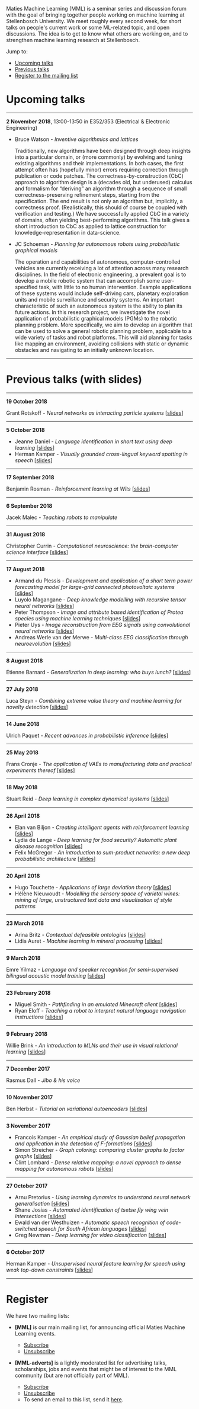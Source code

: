 Maties Machine Learning (MML) is a seminar series and discussion forum with the goal of bringing together people working on machine learning at Stellenbosch University. We meet roughly every second week, for short talks on people's current work or some ML-related topic, and open discussions. The idea is to get to know what others are working on, and to strengthen machine learning research at Stellenbosch.

Jump to:

- [Upcoming talks](#upcoming-talks)
- [Previous talks](#previous-talks-with-slides)
- [Register to the mailing list](#register)


# Upcoming talks

* * *

**2 November 2018**, 13:00-13:50 in E352/353 (Electrical & Electronic Engineering)

 - Bruce Watson - _Inventive algorithmics and lattices_

   Traditionally, new algorithms have been designed through deep insights into a particular domain, or (more commonly) by evolving and tuning existing algorithms and their implementations. In both cases, the first attempt often has (hopefully minor) errors requiring correction through publication or code patches. The correctness-by-construction (CbC) approach to algorithm design is a (decades old, but underused) calculus and formalism for “deriving” an algorithm through a sequence of small correctness-preserving refinement steps, starting from the specification. The end result is not only an algorithm but, implicitly, a correctness proof. (Realistically, this should of course be coupled with verification and testing.) We have successfully applied CbC in a variety of domains, often yielding best-performing algorithms. This talk gives a short introduction to CbC as applied to lattice construction for knowledge-representation in data-science.

 - JC Schoeman - _Planning for autonomous robots using probabilistic graphical models_

   The operation and capabilities of autonomous, computer-controlled vehicles are currently receiving a lot of attention across many research disciplines. In the field of electronic engineering, a prevalent goal is to develop a mobile robotic system that can accomplish some user-specified task, with little to no human intervention. Example applications of these systems would include self-driving cars, planetary exploration units and mobile surveillance and security systems. An important characteristic of such an autonomous system is the ability to plan its future actions. In this research project, we investigate the novel application of probabilistic graphical models (PGMs) to the robotic planning problem. More specifically, we aim to develop an algorithm that can be used to solve a general robotic planning problem, applicable to a wide variety of tasks and robot platforms. This will aid planning for tasks like mapping an environment, avoiding collisions with static or dynamic obstacles and navigating to an initially unknown location.

* * *

# Previous talks (with slides)

* * *

**19 October 2018**

Grant Rotskoff - _Neural networks as interacting particle systems_ [[slides](slides/2018-10-19_rotskoff.pdf)]

* * *

**5 October 2018**

- Jeanne Daniel - _Language identification in short text using deep learning_ [[slides](slides/2018-10-05_daniel.pdf)]
- Herman Kamper - _Visually grounded cross-lingual keyword spotting in speech_ [[slides](slides/2018-10-05_kamper.pdf)]

* * *

**17 September 2018**

Benjamin Rosman - _Reinforcement learning at Wits_ [[slides](slides/2018-09-17_rosman.pdf)]

* * *

**6 September 2018**

Jacek Malec - _Teaching robots to manipulate_

* * *

**31 August 2018**

Christopher Currin - _Computational neuroscience: the brain-computer science interface_ [[slides](https://www.slideshare.net/ChristopherCurrin/computational-neuroscience-the-brain-computer-science-interface)]

* * *

**17 August 2018**

- Armand du Plessis - _Development and application of a short term power forecasting model for large-grid connected photovoltaic systems_ [[slides](slides/2018-08-17_duplessis.pdf)]
- Luyolo Magangane - _Deep knowledge modelling with recursive tensor neural networks_ [[slides](https://prezi.com/view/FxTM76sgH2SpxphSunnQ/)]
- Peter Thompson - _Image and attribute based identification of Protea species using machine learning techniques_  [[slides](slides/2018-08-17_thompson.pdf)]
- Pieter Uys - _Image reconstruction from EEG signals using convolutional neural networks_ [[slides](slides/2018-08-17_uys.pdf)]
- Andreas Werle van der Merwe - _Multi-class EEG classification through neuroevolution_  [[slides](slides/2018-08-17_werlevandermerwe.pptx)]

* * *

**8 August 2018**

Etienne Barnard - _Generalization in deep learning: who buys lunch?_ [[slides](slides/2018-08-08_barnard.pptx)]

* * *

**27 July 2018**

Luca Steyn - _Combining extreme value theory and machine learning for novelty detection_ [[slides](slides/2018-07-27_steyn.pdf)]

* * *

**14 June 2018**

Ulrich Paquet - _Recent advances in probabilistic inference_ [[slides](http://www2.compute.dtu.dk/~tobo/trends-in-ai2/ulrich.pdf)]

* * *

**25 May 2018**

Frans Cronje - _The application of VAEs to manufacturing data and practical experiments thereof_ [[slides](slides/2018-05-25_cronje.pdf)]

* * *

**18 May 2018**

Stuart Reid - _Deep learning in complex dynamical systems_ [[slides](slides/2018-05-18_reid.pdf)]

* * *

**26 April 2018**

- Elan van Biljon - _Creating intelligent agents with reinforcement learning_ [[slides](slides/2018-04-26_vanbiljon.pdf)]
- Lydia de Lange - _Deep learning for food security? Automatic plant disease recognition_ [[slides](slides/2018-04-26_delange.pdf)]
- Felix McGregor - _An introduction to sum-product networks: a new deep probabilistic architecture_ [[slides](slides/2018-04-26_mcgregor.pdf)]

* * *

**20 April 2018**

- Hugo Touchette - _Applications of large deviation theory_ [[slides](slides/2018-04-20_touchette.pdf)]
- Hélène Nieuwoudt - _Modelling the sensory space of varietal wines: mining of large, unstructured text data and visualisation of style patterns_

* * *

**23 March 2018**

- Arina Britz - _Contextual defeasible ontologies_ [[slides](slides/2018-03-23_britz.pdf)]
- Lidia Auret - _Machine learning in mineral processing_ [[slides](slides/2018-03-23_auret.pdf)]

* * *

**9 March 2018**

Emre Yilmaz - _Language and speaker recognition for semi-supervised bilingual acoustic model training_ [[slides](slides/2018-03-09_yilmaz.pptx)]

* * *

**23 February 2018**

- Miguel Smith - _Pathfinding in an emulated Minecraft client_ [[slides](slides/2018-02-23_smith.pdf)]
- Ryan Eloff - _Teaching a robot  to interpret natural language navigation instructions_ [[slides](slides/2018-02-23_eloff.pdf)]

* * *

**9 February 2018**

Willie Brink - _An introduction to MLNs and their use in visual relational learning_ [[slides](slides/2018-02-09_brink.pdf)]

* * *

**7 December 2017**

Rasmus Dall - _Jibo & his voice_

* * *

**10 November 2017**

Ben Herbst - _Tutorial on variational autoencoders_ [[slides](slides/2017-11-10_herbst.pdf)]

* * *

**3 November 2017**

- Francois Kamper - _An empirical study of Gaussian belief propagation and application in the detection of F-formations_ [[slides](slides/2017-11-03_kamper.pdf)]
- Simon Streicher - _Graph coloring: comparing cluster graphs to factor graphs_ [[slides](slides/2017-11-03_streicher.pdf)]
- Clint Lombard - _Dense relative mapping: a novel approach to dense mapping for autonomous robots_ [[slides](slides/2017-11-03_lombard.pdf)]

* * *

**27 October 2017**

- Arnu Pretorius - _Using learning dynamics to understand neural network generalisation_ [[slides](slides/2017-10-27_pretorius.pdf)]
- Shane Josias - _Automated identification of tsetse fly wing vein intersections_ [[slides](slides/2017-10-27_josias.pdf)]
- Ewald van der Westhuizen - _Automatic speech recognition of code-switched speech for South African languages_ [[slides](slides/2017-10-27_vanderwesthuizen.pptx)]
- Greg Newman - _Deep learning for video classification_ [[slides](slides/2017-10-27_newman.pdf)]

* * *

**6 October 2017**

Herman Kamper - _Unsupervised neural feature learning for speech using weak top-down constraints_ [[slides](slides/2017-10-06_kamper.pdf)]

* * *

# Register

We have two mailing lists:

- **[MML]** is our main mailing list, for announcing official Maties Machine Learning events.

    - [Subscribe](https://sympa.sun.ac.za/sympa/subscribe/mml)
    - [Unsubscribe](https://sympa.sun.ac.za/sympa/signoff/mml)

- **[MML-adverts]** is a lightly moderated list for advertising talks, scholarships, jobs and events that might be of interest to the MML community (but are not officially part of MML).

    - [Subscribe](https://sympa.sun.ac.za/sympa/subscribe/mml-adverts)
    - [Unsubscribe](https://sympa.sun.ac.za/sympa/signoff/mml-adverts)
    - To send an email to this list, send it <a href="mailto:mml-adverts [at] sympa [dot] sun [dot] ac [dot] za">here</a>.


